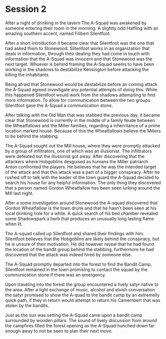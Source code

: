 # Session 2

 After a night of drinking in the tavern The A-Squad was awakened by someone entering their room in the morning. A slightly odd Halfling with an amazing southern accent, named Filibert Silentfoot.

After a short introduction it became clear that Silentfoot was the one that had asked them to Stonewood. Siltenfoot works in an organization that deals in information, through their dealing they had come in touch with information that the A-Squad was innocent and that Stonewood was the next target. Whoever is behind framing the A-Squad seems to have been working in the shadows to destabilize Kensington before attacking the killing the inhabitants.

Being afraid that Stonewood would be destabilize before an coming attack the A-Squad agreed investigate any potential attempts of doing this. While this happened Silentfoot would work from the shadows attempting to find more information. To allow for communication between the two groups Silentfoot gave the A-Squad a communication stone.

After talking with the Old Man that was stabbed the previous day, it became clear that Stonewood is currently in the middle of a family feude between the Wheatfallows and the Miller families, regarding a inherritance of a prime location marked house. Because of this the Wheatfallows believe the Millers to be behind the stabbing.

The A-Squad sought out the Mill house, where they were promptly attacked by a group of infiltrators, one of which was an illusionist. The infiltrators were defeated but the illusionist got away. After discovering that the attackers where Hobgoblins desguised as humans the Miller patriarch Anton confronted the players. He believes that he was the intended target of the attack and that this attack was a part of a bigger conspiracy. After he rushed off to talk with the leader of the town guard the A-Squad decided to search his house for any helpful information. The only thing they discovered that a person named Gordon Wheatfallow has been seen lurking around the Mill last night.

After a some investigation around Stonewood the A-squad discovered that Gordon Wheatfallow is the town drunk and that he hasn't been seen at his local drinking hole for a while. A quick search of his bed chamber revealed some Shadowspark a herb that produces an unusually long lasting flame when lit.

The A-squad called up Silentfoot and shared their findings with him. Silentfoot believes that the Hobgoblins are likely behind the conspiracy, but he is unsure of their motivation. He did however reveal that he had found the location of the bandit group behind the stabbing, furthermore he had discovered that the attack was indeed hired by someone else.

The A-Squad promptly departed into the forest to find the Bandit Camp. Silentfoot remained in the town promising to contact the squad by the communication stone if there was an emergency.

Upon traveling into the forest the group encountered a lively satyr native to the area. After a light exchange of music, alcohol and elvish conversation the satyr promised to show the A-quad to the bandit camp by an extremelly quick path, if they in return would attempt to return his Camembert that was stolen by the bandits.

Just as the sun was setting the A-Squad came upon a bandit camp surrounded by wooden pillars. The sound of lively discussion from around the campfires filled the forest opening as the A-Squad hunched down far enough away to not be seen to plan their next move.

